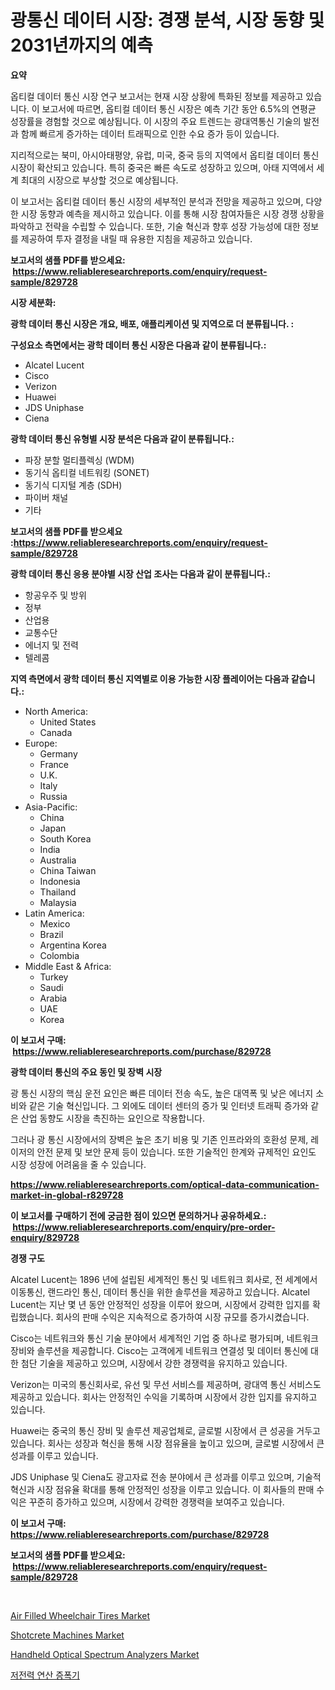 <p><h1>광통신 데이터 시장: 경쟁 분석, 시장 동향 및 2031년까지의 예측</h1></p><p><strong>요약</strong></p>
<p><p>옵티컬 데이터 통신 시장 연구 보고서는 현재 시장 상황에 특화된 정보를 제공하고 있습니다. 이 보고서에 따르면, 옵티컬 데이터 통신 시장은 예측 기간 동안 6.5%의 연평균 성장률을 경험할 것으로 예상됩니다. 이 시장의 주요 트렌드는 광대역통신 기술의 발전과 함께 빠르게 증가하는 데이터 트래픽으로 인한 수요 증가 등이 있습니다.</p><p>지리적으로는 북미, 아시아태평양, 유럽, 미국, 중국 등의 지역에서 옵티컬 데이터 통신 시장이 확산되고 있습니다. 특히 중국은 빠른 속도로 성장하고 있으며, 아태 지역에서 세계 최대의 시장으로 부상할 것으로 예상됩니다.</p><p>이 보고서는 옵티컬 데이터 통신 시장의 세부적인 분석과 전망을 제공하고 있으며, 다양한 시장 동향과 예측을 제시하고 있습니다. 이를 통해 시장 참여자들은 시장 경쟁 상황을 파악하고 전략을 수립할 수 있습니다. 또한, 기술 혁신과 향후 성장 가능성에 대한 정보를 제공하여 투자 결정을 내릴 때 유용한 지침을 제공하고 있습니다.</p></p>
<p><strong>보고서의 샘플 PDF를 받으세요: &nbsp;<a href="https://www.reliableresearchreports.com/enquiry/request-sample/829728">https://www.reliableresearchreports.com/enquiry/request-sample/829728</a></strong></p>
<p><strong>시장 세분화:</strong></p>
<p><strong> 광학 데이터 통신 시장은 개요, 배포, 애플리케이션 및 지역으로 더 분류됩니다. :</strong></p>
<p><strong>구성요소 측면에서는 광학 데이터 통신 시장은 다음과 같이 분류됩니다.:</strong></p>
<p><ul><li>Alcatel Lucent</li><li>Cisco</li><li>Verizon</li><li>Huawei</li><li>JDS Uniphase</li><li>Ciena</li></ul></p>
<p><strong> 광학 데이터 통신 유형별 시장 분석은 다음과 같이 분류됩니다.:</strong></p>
<p><ul><li>파장 분할 멀티플렉싱 (WDM)</li><li>동기식 옵티컬 네트워킹 (SONET)</li><li>동기식 디지털 계층 (SDH)</li><li>파이버 채널</li><li>기타</li></ul></p>
<p><strong>보고서의 샘플 PDF를 받으세요 :<a href="https://www.reliableresearchreports.com/enquiry/request-sample/829728">https://www.reliableresearchreports.com/enquiry/request-sample/829728</a></strong></p>
<p><strong> 광학 데이터 통신 응용 분야별 시장 산업 조사는 다음과 같이 분류됩니다.:</strong></p>
<p><ul><li>항공우주 및 방위</li><li>정부</li><li>산업용</li><li>교통수단</li><li>에너지 및 전력</li><li>텔레콤</li></ul></p>
<p><strong>지역 측면에서 광학 데이터 통신 지역별로 이용 가능한 시장 플레이어는 다음과 같습니다.:</strong></p>
<p><ul>
    <li>
        North America:
        <ul>
            <li>United States</li>
            <li>Canada</li>
        </ul>
    </li>
    <li>
        Europe:
        <ul>
            <li>Germany</li>
            <li>France</li>
            <li>U.K.</li>
            <li>Italy</li>
            <li>Russia</li>
        </ul>
    </li>
    <li>
        Asia-Pacific:
        <ul>
            <li>China</li>
            <li>Japan</li>
            <li>South Korea</li>
            <li>India</li>
            <li>Australia</li>
            <li>China Taiwan</li>
            <li>Indonesia</li>
            <li>Thailand</li>
            <li>Malaysia</li>
        </ul>
    </li>
    <li>
        Latin America:
        <ul>
            <li>Mexico</li>
            <li>Brazil</li>
            <li>Argentina Korea</li>
            <li>Colombia</li>
        </ul>
    </li>
    <li>
        Middle East & Africa:
        <ul>
            <li>Turkey</li>
            <li>Saudi</li>
            <li>Arabia</li>
            <li>UAE</li>
            <li>Korea</li>
        </ul>
    </li>
    </ul></p>
<p><strong>이 보고서 구매: &nbsp;<a href="https://www.reliableresearchreports.com/purchase/829728">https://www.reliableresearchreports.com/purchase/829728</a></strong></p>
<p><strong>광학 데이터 통신의 주요 동인 및 장벽 시장</strong></p>
<p><p>광 통신 시장의 핵심 운전 요인은 빠른 데이터 전송 속도, 높은 대역폭 및 낮은 에너지 소비와 같은 기술 혁신입니다. 그 외에도 데이터 센터의 증가 및 인터넷 트래픽 증가와 같은 산업 동향도 시장을 촉진하는 요인으로 작용합니다. </p><p>그러나 광 통신 시장에서의 장벽은 높은 초기 비용 및 기존 인프라와의 호환성 문제, 레이저의 안전 문제 및 보안 문제 등이 있습니다. 또한 기술적인 한계와 규제적인 요인도 시장 성장에 어려움을 줄 수 있습니다.</p></p>
<p><strong><a href="https://www.reliableresearchreports.com/optical-data-communication-market-in-global-r829728">https://www.reliableresearchreports.com/optical-data-communication-market-in-global-r829728</a></strong></p>
<p><strong>이 보고서를 구매하기 전에 궁금한 점이 있으면 문의하거나 공유하세요.: &nbsp;<a href="https://www.reliableresearchreports.com/enquiry/pre-order-enquiry/829728">https://www.reliableresearchreports.com/enquiry/pre-order-enquiry/829728</a></strong></p>
<p><strong>경쟁 구도</strong></p>
<p><p>Alcatel Lucent는 1896 년에 설립된 세계적인 통신 및 네트워크 회사로, 전 세계에서 이동통신, 랜드라인 통신, 데이터 통신을 위한 솔루션을 제공하고 있습니다. Alcatel Lucent는 지난 몇 년 동안 안정적인 성장을 이루어 왔으며, 시장에서 강력한 입지를 확립했습니다. 회사의 판매 수익은 지속적으로 증가하여 시장 규모를 증가시켰습니다.</p><p>Cisco는 네트워크와 통신 기술 분야에서 세계적인 기업 중 하나로 평가되며, 네트워크 장비와 솔루션을 제공합니다. Cisco는 고객에게 네트워크 연결성 및 데이터 통신에 대한 첨단 기술을 제공하고 있으며, 시장에서 강한 경쟁력을 유지하고 있습니다.</p><p>Verizon는 미국의 통신회사로, 유선 및 무선 서비스를 제공하며, 광대역 통신 서비스도 제공하고 있습니다. 회사는 안정적인 수익을 기록하며 시장에서 강한 입지를 유지하고 있습니다.</p><p>Huawei는 중국의 통신 장비 및 솔루션 제공업체로, 글로벌 시장에서 큰 성공을 거두고 있습니다. 회사는 성장과 혁신을 통해 시장 점유율을 높이고 있으며, 글로벌 시장에서 큰 성과를 이루고 있습니다.</p><p>JDS Uniphase 및 Ciena도 광고자료 전송 분야에서 큰 성과를 이루고 있으며, 기술적 혁신과 시장 점유율 확대를 통해 안정적인 성장을 이루고 있습니다. 이 회사들의 판매 수익은 꾸준히 증가하고 있으며, 시장에서 강력한 경쟁력을 보여주고 있습니다.</p></p>
<p><strong>이 보고서 구매: &nbsp; <a href="https://www.reliableresearchreports.com/purchase/829728">https://www.reliableresearchreports.com/purchase/829728</a></strong></p>
<p><strong>보고서의 샘플 PDF를 받으세요: &nbsp;<a href="https://www.reliableresearchreports.com/enquiry/request-sample/829728">https://www.reliableresearchreports.com/enquiry/request-sample/829728</a></strong><strong></strong></p>
<p>&nbsp;</p>
<p><p><a href="https://www.linkedin.com/pulse/air-filled-wheelchair-tires-market-size-examines-its-scope-primary-nzlmf?trackingId=6pi745Y%2Fhm304Wfh7sVDJQ%3D%3D">Air Filled Wheelchair Tires Market</a></p><p><a href="https://github.com/Alonsoolds3wq1d81czn8rbol/Market-Research-Report-List-2/blob/main/shotcrete-machines-market.md">Shotcrete Machines Market</a></p><p><a href="https://www.linkedin.com/pulse/handheld-optical-spectrum-analyzers-market-size-trends-growth-atebf?trackingId=hPb%2FV9%2Fbgozx2rK028aCJg%3D%3D">Handheld Optical Spectrum Analyzers Market</a></p><p><a href="https://github.com/iansanftyord09878/Market-Research-Report-List-1/blob/main/271795323962.md">저전력 연산 증폭기</a></p></p>